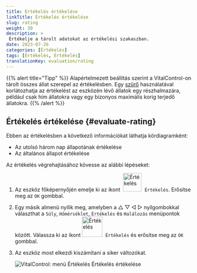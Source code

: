 ```yaml
---
title: Értékelés értékelése
linkTitle: Értékelés értékelése
slug: rating
weight: 30
description: >
 Értékelje a tárolt adatokat az értékelési szakaszban.
date: 2023-07-26
categories: [Értékelés]
tags: [Értékelés, Értékelés]
translationKey: evaluation/rating
---
```

{{% alert title="Tipp" %}}
Alapértelmezett beállítás szerint a VitalControl-on tárolt összes állat szerepel az értékelésben. Egy [szűrő](../../filter/) használatával korlátozhatja az értékelést az eszközén lévő állatok egy részhalmazára, például csak hím állatokra vagy egy bizonyos maximális korig terjedő állatokra.
{{% /alert %}}

## Értékelés értékelése {#evaluate-rating}

Ebben az értékelésben a következő információkat láthatja kördiagramként:
- Az utolsó három nap állapotának értékelése
- Az általános állapot értékelése

Az értékelés végrehajtásához kövesse az alábbi lépéseket:

1. Az eszköz főképernyőjén emelje ki az ikont &nbsp;<img src="/icons/main/evaluation.svg" width="50" align="bottom" alt="Értékelés" />&nbsp; `Értékelés`. Erősítse meg az `OK` gombbal.

2. Egy másik almenü nyílik meg, amelyben a △ ▽ ◁ ▷ nyílgombokkal választhat a `Súly`, `Hőmérséklet`, `Értékelés` és `Halálozás` menüpontok között. Válassza ki az ikont <img src="/icons/evaluation/rating.svg" width="55" align="bottom" alt="Értékelés" />&nbsp; `Értékelés` és erősítse meg az `OK` gombbal.

3. Az eszköz most elkezdi kiszámítani a siker változókat.

   ![VitalControl: menü Értékelés Értékelés értékelése](../images/rating.png "Értékelés értékelése")

